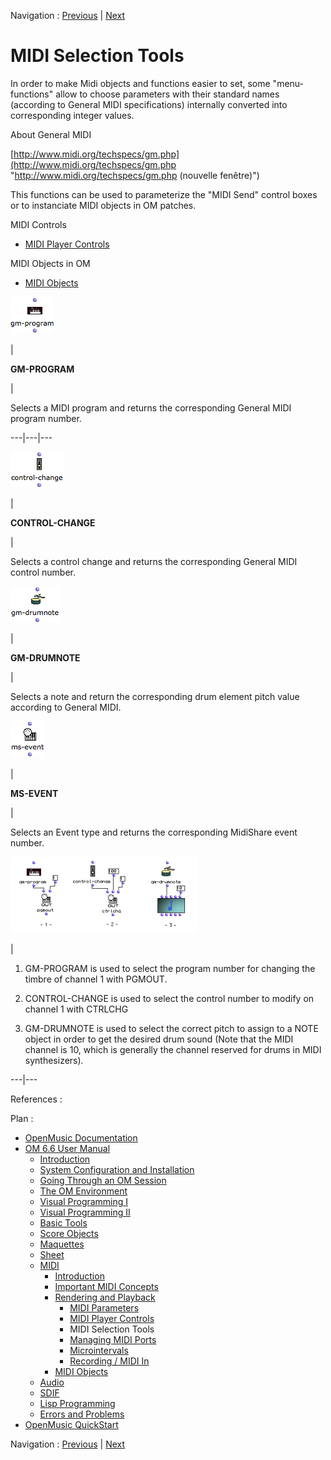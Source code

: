Navigation : [Previous](MIDI-Controls "page précédente\(MIDI
Player Controls\)") | [Next](MIDI-Ports "Next\(Managing
MIDI Ports\)")


# MIDI Selection Tools

In order to make Midi objects and functions easier to set, some "menu-
functions" allow to choose parameters with their standard names (according to
General MIDI specifications) internally converted into corresponding integer
values.

About General MIDI

[http://www.midi.org/techspecs/gm.php](http://www.midi.org/techspecs/gm.php
"http://www.midi.org/techspecs/gm.php \(nouvelle fenêtre\)")

This functions can be used to parameterize the "MIDI Send" control boxes or to
instanciate MIDI objects in OM patches.

MIDI Controls

  * [MIDI Player Controls](MIDI-Controls)

MIDI Objects in OM

  * [MIDI Objects](MIDI-Objects)

![](../res/gmprog_icon.png)

|

 **GM-PROGRAM**

|

Selects a MIDI program and returns the corresponding General MIDI program
number.  
  
---|---|---  
  
![](../res/ctrlchange_icon.png)

|

 **CONTROL-CHANGE**

|

Selects a control change and returns the corresponding General MIDI control
number.  
  
![](../res/gmdrum_icon.png)

|

 **GM-DRUMNOTE**

|

Selects a note and return the corresponding drum element pitch value according
to General MIDI.  
  
![](../res/msevent_icon.png)

|

 **MS-EVENT**

|

Selects an Event type and returns the corresponding MidiShare event number.  
  
[![](../res/selection-ex_1.png)](../res/selection-ex.png "Cliquez pour
agrandir")

|

1) GM-PROGRAM is used to select the program number for changing the timbre of
channel 1 with PGMOUT.

2) CONTROL-CHANGE is used to select the control number to modify on channel 1
with CTRLCHG

3) GM-DRUMNOTE is used to select the correct pitch to assign to a NOTE object
in order to get the desired drum sound (Note that the MIDI channel is 10,
which is generally the channel reserved for drums in MIDI synthesizers).  
  
---|---  
  
References :

Plan :

  * [OpenMusic Documentation](OM-Documentation)
  * [OM 6.6 User Manual](OM-User-Manual)
    * [Introduction](00-Sommaire)
    * [System Configuration and Installation](Installation)
    * [Going Through an OM Session](Goingthrough)
    * [The OM Environment](Environment)
    * [Visual Programming I](BasicVisualProgramming)
    * [Visual Programming II](AdvancedVisualProgramming)
    * [Basic Tools](BasicObjects)
    * [Score Objects](ScoreObjects)
    * [Maquettes](Maquettes)
    * [Sheet](Sheet)
    * [MIDI](MIDI)
      * [Introduction](Intro)
      * [Important MIDI Concepts](MIDI-Concepts)
      * [Rendering and Playback](MIDI-Playback)
        * [MIDI Parameters](MIDI-Params)
        * [MIDI Player Controls](MIDI-Controls)
        * MIDI Selection Tools
        * [Managing MIDI Ports](MIDI-Ports)
        * [Microintervals](Microintervals)
        * [Recording / MIDI In](Record%20MIDI)
      * [MIDI Objects](MIDI-Objects)
    * [Audio](Audio)
    * [SDIF](SDIF)
    * [Lisp Programming](Lisp)
    * [Errors and Problems](errors)
  * [OpenMusic QuickStart](QuickStart-Chapters)

Navigation : [Previous](MIDI-Controls "page précédente\(MIDI
Player Controls\)") | [Next](MIDI-Ports "Next\(Managing
MIDI Ports\)")

